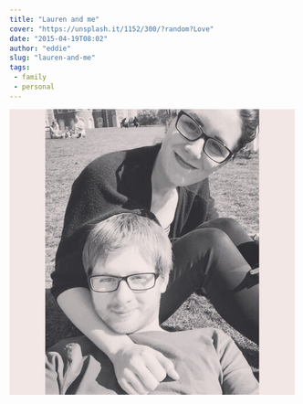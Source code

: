 ```yaml
---
title: "Lauren and me"
cover: "https://unsplash.it/1152/300/?random?Love"
date: "2015-04-19T08:02"
author: "eddie"
slug: "lauren-and-me"
tags:
 - family
 - personal
---
```

![Lauren and me](/images/lauren-me.jpg)
